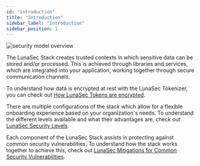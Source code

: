 ```yaml
---
id: "introduction"
title: "Introduction"
sidebar_label: "Introduction"
sidebar_position: 1
---
```

<!--
  ~ Copyright by LunaSec (owned by Refinery Labs, Inc)
  ~
  ~ Licensed under the Creative Commons Attribution-ShareAlike 4.0 International
  ~ (the "License"); you may not use this file except in compliance with the
  ~ License. You may obtain a copy of the License at
  ~
  ~ https://creativecommons.org/licenses/by-sa/4.0/legalcode
  ~
  ~ See the License for the specific language governing permissions and
  ~ limitations under the License.
  ~
-->
![security model overview](/img/security-model-overview.svg)

The LunaSec Stack creates trusted contexts in which sensitive data can be stored and/or processed. This is achieved through
libraries and services, which are integrated into your application, working together through secure communication channels.

To understand how data is encrypted at rest with the LunaSec Tokenizer, you can check out [How LunaSec Tokens are encrypted](./encryption.md).

There are multiple configurations of the stack which allow for a flexible onboarding experience based on your organization's needs.
To understand the different levels available and what their advantages are, check out [LunaSec Security Levels](./levels.md).

Each component of the LunaSec Stack assists in protecting against common security vulnerabilities. To understand how the stack
works together to achieve this, check out [LunaSec Mitigations for Common Security Vulnerabilities](./vulns-and-mitigations.md).